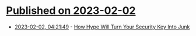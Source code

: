 # [Published on 2023-02-02](index.md)

* [2023-02-02, 04:21:49](https://lobste.rs/s/zvrtsw/how_hype_will_turn_your_security_key_into) - [How Hype Will Turn Your Security Key Into Junk](https://fy.blackhats.net.au/blog/html/2023/02/02/how_hype_will_turn_your_security_key_into_junk.html)
